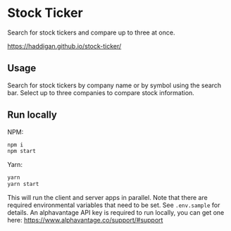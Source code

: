 # Stock Ticker

Search for stock tickers and compare up to three at once.

https://haddigan.github.io/stock-ticker/

## Usage

Search for stock tickers by company name or by symbol using the search bar. Select up to three companies to compare stock information.

## Run locally

NPM:

```sh
npm i
npm start
```

Yarn:

```sh
yarn
yarn start
```

This will run the client and server apps in parallel. Note that there are required environmental variables that need to be set. See `.env.sample` for details. An alphavantage API key is required to run locally, you can get one here: https://www.alphavantage.co/support/#support
